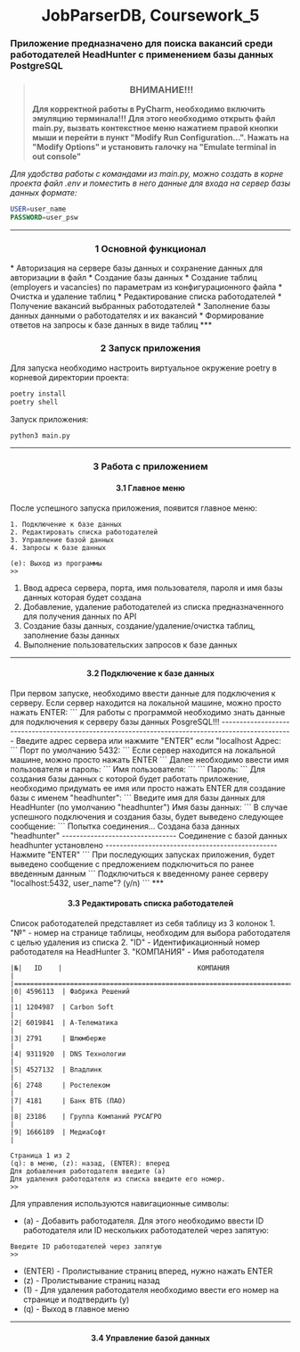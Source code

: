 <h1 align="center">JobParserDB, Coursework_5</h1>
<h3>Приложение предназначено для поиска вакансий среди работодателей HeadHunter с применением базы данных PostgreSQL</h3>

><h3 align="center">ВНИМАНИЕ!!!</h3>
>
>**Для корректной работы в PyCharm, необходимо включить эмуляцию терминала!!! Для этого необходимо открыть файл 
main.py, вызвать контекстное меню нажатием правой кнопки мыши и перейти в пункт "Modify Run Configuration...". Нажать на 
"Modify Options" и установить галочку на "Emulate terminal in out console"**
>
*Для удобства работы с командами из main.py, можно создать в корне проекта файл .env и поместить в него данные для входа 
на сервер базы данных формате:*
```SQL
USER=user_name
PASSWORD=user_psw
```
***

<h3 align="center">1 Основной функционал</h3>
* Авторизация на сервере базы данных и сохранение данных для авторизации в файл
* Создание базы данных
* Создание таблиц (employers и vacancies) по параметрам из конфигурационного файла
* Очистка и удаление таблиц
* Редактирование списка работодателей
* Получение вакансий выбранных работодателей
* Заполнение базы данных данными о работодателях и их вакансий
* Формирование ответов на запросы к базе данных в виде таблиц
***

<h3 align="center">2 Запуск приложения</h3>

Для запуска необходимо настроить виртуальное окружение poetry в корневой директории проекта:
```bash
poetry install
poetry shell
```

Запуск приложения:
```bash
python3 main.py
```
***

<h3 align="center">3 Работа с приложением</h3>
<h4 align="center">3.1 Главное меню</h4>

После успешного запуска приложения, появится главное меню:
```
1. Подключение к базе данных
2. Редактировать списка работодателей
3. Управление базой данных
4. Запросы к базе данных

(e): Выход из программы
>> 

```
1. Ввод адреса сервера, порта, имя пользователя, пароля и имя базы данных которая будет создана
2. Добавление, удаление работодателей из списка предназначенного для получения данных по API
3. Создание базы данных, создание/удаление/очистка таблиц, заполнение базы данных
4. Выполнение пользовательских запросов к базе данных
***

<h4 align="center">3.2 Подключение к базе данных</h4>
При первом запуске, необходимо ввести данные для подключения к серверу. 
Если сервер находится на локальной машине, можно просто нажать ENTER:
```
Для работы с программой необходимо знать данные для подключения к серверу базы данных PosgreSQL!!!
--------------------------------------------------------------------------------------------------
Введите адрес сервера или нажмите "ENTER" если "localhost
Адрес: 
```
Порт по умолчанию 5432:
```
Если сервер находится на локальной машине, можно просто нажать ENTER
```
Далее необходимо ввести имя пользователя и пароль:
```
Имя пользователя:
```
```
Пароль:
```
Для создания базы данных с которой будет работать приложение, необходимо придумать ее имя или просто нажать ENTER
для создание базы с именем "headhunter":
```
Введите имя для базы данных для HeadHunter (по умолчанию "headhunter")
Имя базы данных:  
```
В случае успешного подключения и создания базы, будет выведено следующее сообщение:
```
Попытка соединения...
Создана база данных "headhunter"
--------------------------------
Соединение с базой данных headhunter установлено
------------------------------------------------
Нажмите "ENTER"
```
При последующих запусках приложения, будет выведено сообщение с предложением подключиться по ранее введенным данным
```
Подключиться к введенному ранее серверу "localhost:5432, user_name"? (y/n)
```
***

<h4 align="center">3.3 Редактировать списка работодателей</h4>
Список работодателей представляет из себя таблицу из 3 колонок
1. "№" - номер на странице таблицы, необходим для выбора работодателя с целью удаления из списка
2. "ID" - Идентификационный номер работодателя на HeadHunter
3. "КОМПАНИЯ" - Имя работодателя

```
|№|   ID    |                                  КОМПАНИЯ                                         |
|===============================================================================================|
|0| 4596113  | Фабрика Решений                                                                  |
|1| 1204987  | Carbon Soft                                                                      |
|2| 6019841  | А-Телематика                                                                     |
|3| 2791     | Шлюмберже                                                                        |
|4| 9311920  | DNS Технологии                                                                   |
|5| 4527132  | Владлинк                                                                         |
|6| 2748     | Ростелеком                                                                       |
|7| 4181     | Банк ВТБ (ПАО)                                                                   |
|8| 23186    | Группа Компаний РУСАГРО                                                          |
|9| 1666189  | МедиаСофт                                                                        |

Страница 1 из 2
(q): в меню, (z): назад, (ENTER): вперед
Для добавления работодателя введите (a)
Для удаления работодателя из списка введите его номер.
>> 
```

Для управления используются навигационные символы:
* (a) - Добавить работодателя. Для этого необходимо ввести ID работодателя или ID нескольких работодателей через запятую:
```
Введите ID работодателей через запятую
>>
```
* (ENTER) - Пролистывание страниц вперед, нужно нажать ENTER
* (z) - Пролистывание страниц назад
* (1) - Для удаления работодателя необходимо ввести его номер на странице и подтвердить (y)
* (q) - Выход в главное меню
***

<h4 align="center">3.4 Управление базой данных</h4>
